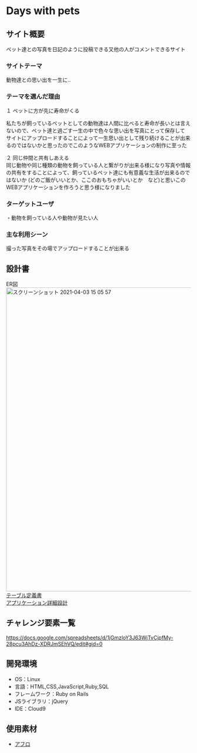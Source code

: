 #  Days with pets

## サイト概要
ペット達との写真を日記のように投稿できる又他の人がコメントできるサイト

### サイトテーマ
動物達との思い出を一生に‥

### テーマを選んだ理由
１ ペットに方が先に寿命がくる<br>

私たちが飼っているペットとしての動物達は人間に比べると寿命が長いとは言えないので、ペット達と過ごす一生の中で色々な思い出を写真にとって保存して
サイトにアップロードすることによって一生思い出として残り続けることが出来るのではないかと思ったのでこのようなWEBアプリケーションの制作に至った

２ 同じ仲間と共有しあえる<br>
同じ動物や同じ種類の動物を飼っている人と繋がりが出来る様になり写真や情報の共有をすることによって、飼っているペット達にも有意義な生活が出来るのではないか
(どのご飯がいいとか、ここのおもちゃがいいとか　など)と思いこのWEBアプリケーションを作ろうと思う様になりました

### ターゲットユーザ
・動物を飼っている人や動物が見たい人

### 主な利用シーン
撮った写真をその場でアップロードすることが出来る

## 設計書
ER図<br>
<img width="826" alt="スクリーンショット 2021-04-03 15 05 57" src="https://user-images.githubusercontent.com/76931463/113470132-20b60a00-948e-11eb-82bd-e2dfa84fbb4c.png"><br>
[テーブル定義書](https://docs.google.com/spreadsheets/d/1AXOetT3vub_R1mwqWN1IN-UJKMbqRrAPToK86SKtxrg/edit?usp=sharing)<br>
[アプリケーション詳細設計](https://docs.google.com/spreadsheets/d/1euJvyeKfuEULVkYm4wigMHZH9mXNVaAH72hhnqL0nNQ/edit?usp=sharing)<br>

## チャレンジ要素一覧
https://docs.google.com/spreadsheets/d/1jGmzloY3J63WjTvCjpfMy-28pcu3AhDz-XDRJmSEhVQ/edit#gid=0

## 開発環境
- OS：Linux
- 言語：HTML,CSS,JavaScript,Ruby,SQL
- フレームワーク：Ruby on Rails
- JSライブラリ：jQuery
- IDE：Cloud9

## 使用素材
- [アフロ](https://www.aflo.com/ja/pages/creative/animal)
